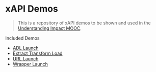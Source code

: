 # xAPI Demos
> This is a repository of xAPI demos to be shown and used in the [Understanding Impact MOOC](https://www.ht2labs.com/resources/understanding-impact-final-xapi-frontier/?utm_source=github&utm_medium=cpc&utm_campaign=understanding_impact_mooc&utm_content=github-May18).

Included Demos
- [ADL Launch](/adl-launch)
- [Extract Transform Load](/etl-demo)
- [URL Launch](/url-launch)
- [Wrapper Launch](/wrapper-launch)

